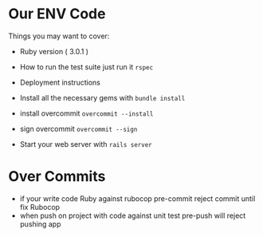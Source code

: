 # Our ENV Code

Things you may want to cover:

* Ruby version ( 3.0.1 )


* How to run the test suite
    just run it `rspec`

* Deployment instructions
* Install all the necessary gems with ```bundle install```
* install overcommit ```overcommit --install```
* sign overcommit ```overcommit --sign```
* Start your web server with ```rails server```

# Over Commits
* if your write code Ruby against rubocop pre-commit reject commit until fix Rubocop
* when push on project with code against unit test pre-push will reject pushing app
